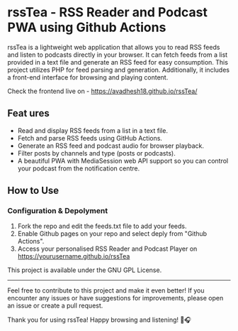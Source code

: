 # rssTea - RSS Reader and Podcast PWA using Github Actions

rssTea is a lightweight web application that allows you to read RSS feeds and listen to podcasts directly in your browser. It can fetch feeds from a list provided in a text file and generate an RSS feed for easy consumption. This project utilizes PHP for feed parsing and generation. Additionally, it includes a front-end interface for browsing and playing content.

Check the frontend live on - https://avadhesh18.github.io/rssTea/

## Feat ures

- Read and display RSS feeds from a list in a text file.
- Fetch and parse RSS feeds using GitHub Actions.
- Generate an RSS feed and podcast audio for browser playback.
- Filter posts by channels and type (posts or podcasts).
- A beautiful PWA with MediaSession web API support so you can control your podcast from the notification centre.
                                                                                                                                            
## How to Use

### Configuration & Depolyment

1. Fork the repo and edit the feeds.txt file to add your feeds.
2. Enable Github pages on your repo and select deply from "Github Actions".
3. Access your personalised RSS Reader and Podcast Player on https://yourusername.github.io/rssTea

This project is available under the GNU GPL License.

---

Feel free to contribute to this project and make it even better! If you encounter any issues or have suggestions for improvements, please open an issue or create a pull request.

Thank you for using rssTea! Happy browsing and listening! 🍵🎧

